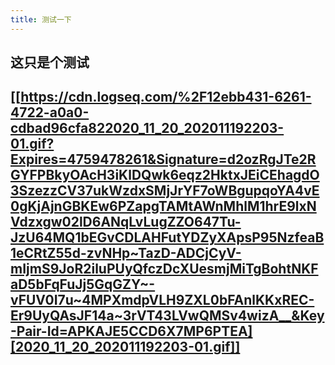 ```yaml
---
title: 测试一下
---
```


## 这只是个测试
## [[https://cdn.logseq.com/%2F12ebb431-6261-4722-a0a0-cdbad96cfa822020_11_20_202011192203-01.gif?Expires=4759478261&Signature=d2ozRgJTe2RGYFPBkyOAcH3iKlDQwk6eqz2HktxJEiCEhagdO3SzezzCV37ukWzdxSMjJrYF7oWBgupqoYA4vE0gKjAjnGBKEw6PZapgTAMtAWnMhlM1hrE9lxNVdzxgw02lD6ANqLvLugZZO647Tu-JzU64MQ1bEGvCDLAHFutYDZyXApsP95NzfeaB1eCRtZ55d-zvNHp~TazD-ADCjCyV-mIjmS9JoR2iluPUyQfczDcXUesmjMiTgBohtNKFaD5bFqFuJj5GqGZY~-vFUV0I7u~4MPXmdpVLH9ZXL0bFAnlKKxREC-Er9UyQAsJF14a~3rVT43LVwQMSv4wizA__&Key-Pair-Id=APKAJE5CCD6X7MP6PTEA][2020_11_20_202011192203-01.gif]]
